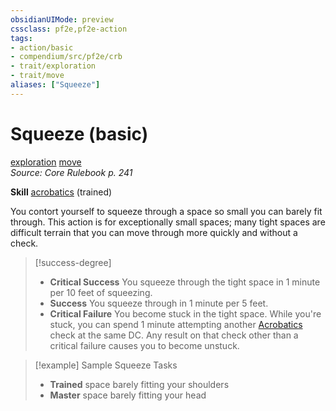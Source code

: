 ```yaml
---
obsidianUIMode: preview
cssclass: pf2e,pf2e-action
tags:
- action/basic
- compendium/src/pf2e/crb
- trait/exploration
- trait/move
aliases: ["Squeeze"]
---
```

# Squeeze (basic)
[exploration](/rules/traits/exploration.md)  [move](/rules/traits/move.md)  
*Source: Core Rulebook p. 241*  

**Skill** [acrobatics](/compendium/skills.md#Acrobatics) (trained)

You contort yourself to squeeze through a space so small you can barely fit through. This action is for exceptionally small spaces; many tight spaces are difficult terrain that you can move through more quickly and without a check.

> [!success-degree] 
> - **Critical Success** You squeeze through the tight space in 1 minute per 10 feet of squeezing.
> - **Success** You squeeze through in 1 minute per 5 feet.
> - **Critical Failure** You become stuck in the tight space. While you're stuck, you can spend 1 minute attempting another [Acrobatics](/compendium/skills.md#Acrobatics) check at the same DC. Any result on that check other than a critical failure causes you to become unstuck.

> [!example] Sample Squeeze Tasks
> 
> - **Trained** space barely fitting your shoulders
> - **Master** space barely fitting your head